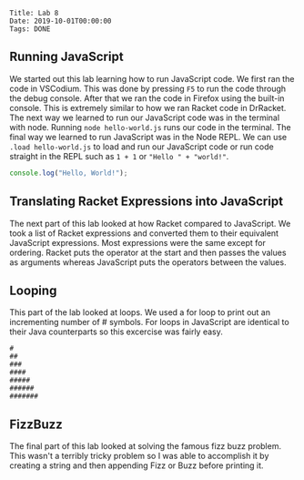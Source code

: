     Title: Lab 8
    Date: 2019-10-01T00:00:00
    Tags: DONE

<!-- more -->

## Running JavaScript

We started out this lab learning how to run JavaScript code. We first ran the code in VSCodium. This was done by pressing `F5` to run the code through the debug console. After that we ran the code in Firefox using the built-in console. This is extremely similar to how we ran Racket code in DrRacket. The next way we learned to run our JavaScript code was in the terminal with node. Running `node hello-world.js` runs our code in the terminal. The final way we learned to run JavaScript was in the Node REPL. We can use `.load hello-world.js` to load and run our JavaScript code or run code straight in the REPL such as `1 + 1` or `"Hello " + "world!"`.

```javascript
console.log("Hello, World!");
```

## Translating Racket Expressions into JavaScript

The next part of this lab looked at how Racket compared to JavaScript. We took a list of Racket expressions and converted them to their equivalent JavaScript expressions. Most expressions were the same except for ordering. Racket puts the operator at the start and then passes the values as arguments  whereas JavaScript puts the operators between the values.

## Looping

This part of the lab looked at loops. We used a for loop to print out an incrementing number of # symbols. For loops in JavaScript are identical to their Java counterparts so this excercise was fairly easy.

```
#
##
###
####
#####
######
#######
```

## FizzBuzz

The final part of this lab looked at solving the famous fizz buzz problem. This wasn't a terribly tricky problem so I was able to accomplish it by creating a string and then appending Fizz or Buzz before printing it.

